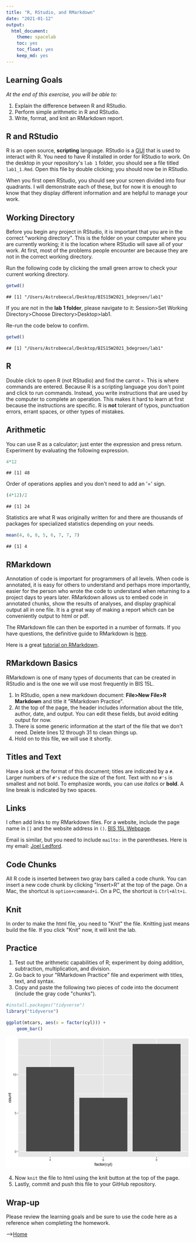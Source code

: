 ```yaml
---
title: "R, RStudio, and RMarkdown"
date: "2021-01-12"
output:
  html_document: 
    theme: spacelab
    toc: yes
    toc_float: yes
    keep_md: yes
---
```


## Learning Goals  
*At the end of this exercise, you will be able to:*    
1. Explain the difference between R and RStudio.  
2. Perform simple arithmetic in R and RStudio.  
3. Write, format, and knit an RMarkdown report.  

## R and RStudio  
R is an open source, **scripting** language. RStudio is a [GUI](https://www.computerhope.com/jargon/g/gui.htm) that is used to interact with R. You need to have R installed in order for RStudio to work. On the desktop in your repository's `lab 1` folder, you should see a file titled `lab1_1.Rmd`. Open this file by double clicking; you should now be in RStudio.  

When you first open RStudio, you should see your screen divided into four quadrants. I will demonstrate each of these, but for now it is enough to know that they display different information and are helpful to manage your work.  

## Working Directory  
Before you begin any project in RStudio, it is important that you are in the correct "working directory". This is the folder on your computer where you are currently working; it is the location where RStudio will save all of your work. At first, most of the problems people encounter are because they are not in the correct working directory.  

Run the following code by clicking the small green arrow to check your current working directory.  

```r
getwd()
```

```
## [1] "/Users/Astrobeecal/Desktop/BIS15W2021_bdegroen/lab1"
```

If you are not in the **lab 1 folder**, please navigate to it: Session>Set Working Directory>Choose Directory>Desktop>lab1.  

Re-run the code below to confirm.

```r
getwd()
```

```
## [1] "/Users/Astrobeecal/Desktop/BIS15W2021_bdegroen/lab1"
```

## R  
Double click to open R (not RStudio) and find the carrot `>`. This is where commands are entered. Because R is a scripting language you don't point and click to run commands. Instead, you write instructions that are used by the computer to complete an operation. This makes it hard to learn at first because the instructions are specific. R is **not** tolerant of typos, punctuation errors, errant spaces, or other types of mistakes.  

## Arithmetic  
You can use R as a calculator; just enter the expression and press return.  Experiment by evaluating the following expression.

```r
4*12
```

```
## [1] 48
```

Order of operations applies and you don't need to add an '=' sign.

```r
(4*12)/2
```

```
## [1] 24
```

Statistics are what R was originally written for and there are thousands of packages for specialized statistics depending on your needs.

```r
mean(4, 6, 8, 5, 6, 7, 7, 7)
```

```
## [1] 4
```

## RMarkdown  
Annotation of code is important for programmers of all levels. When code is annotated, it is easy for others to understand and perhaps more importantly, easier for the person who wrote the code to understand when returning to a project days to years later. RMarkdown allows us to embed code in annotated chunks, show the results of analyses, and display graphical output all in one file. It is a great way of making a report which can be conveniently output to html or pdf.  

The RMarkdown file can then be exported in a number of formats. If you have questions, the definitive guide to RMarkdown is [here](https://bookdown.org/yihui/rmarkdown/).  

Here is a great [tutorial on RMarkdown](https://www.markdowntutorial.com/).  

## RMarkdown Basics  
RMarkdown is one of many types of documents that can be created in RStudio and is the one we will use most frequently in BIS 15L.  

1. In RStudio, open a new markdown document: **File>New File>R Markdown** and title it "RMarkdown Practice".  
2. At the top of the page, the header includes information about the title, author, date, and output. You can edit these fields, but avoid editing output for now.   
3. There is some generic information at the start of the file that we don't need. Delete lines 12 through 31 to clean things up.  
4. Hold on to this file, we will use it shortly.  

## Titles and Text
Have a look at the format of this document; titles are indicated by a `#`. Larger numbers of `#'s` reduce the size of the font. Text with no `#'s` is smallest and not bold. To emphasize words, you can use _italics_ or **bold**. A line break is indicated by two spaces.  

## Links
I often add links to my RMarkdown files. For a website, include the page name in `[]` and the website address in `()`. [BIS 15L Webpage](https://jmledford3115.github.io/datascibiol/).    

Email is similar, but you need to include `mailto:` in the parentheses. Here is my email: [Joel Ledford](mailto:jmledford@ucdavis.edu).    

## Code Chunks
All R code is inserted between two gray bars called a code chunk. You can insert a new code chunk by clicking "Insert>R" at the top of the page. On a Mac, the shortcut is `option+command+i`. On a PC, the shortcut is `Ctrl+Alt+i`.  

## Knit
In order to make the html file, you need to "Knit" the file. Knitting just means build the file. If you click "Knit" now, it will knit the lab.  

## Practice
1. Test out the arithmetic capabilities of R; experiment by doing addition, subtraction, multiplication, and division.  
2. Go back to your "RMarkdown Practice" file and experiment with titles, text, and syntax.  
3. Copy and paste the following two pieces of code into the document (include the gray code "chunks").      


```r
#install.packages("tidyverse")
library("tidyverse")
```


```r
ggplot(mtcars, aes(x = factor(cyl))) +
    geom_bar()
```

![](lab1_2_files/figure-html/unnamed-chunk-2-1.png)<!-- -->

4. Now `knit` the file to html using the knit button at the top of the page.  
5. Lastly, commit and push this file to your GitHub repository.  

## Wrap-up
Please review the learning goals and be sure to use the code here as a reference when completing the homework.  

-->[Home](https://jmledford3115.github.io/datascibiol/)  
